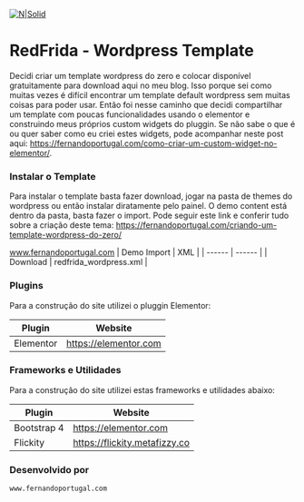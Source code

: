 [![N|Solid](https://fernandoportugal.com/wp-content/uploads/2020/10/redFrida_template_wordpress-2048x920.png)](https://fernandoportugal.com/criando-um-template-wordpress-do-zero/)

# RedFrida - Wordpress Template
Decidi criar um template wordpress do zero e colocar disponível gratuitamente para download aqui no meu blog. Isso porque sei como muitas vezes é difícil encontrar um template default wordpress sem muitas coisas para poder usar. Então foi nesse caminho que decidi compartilhar um template com poucas funcionalidades usando o elementor e construindo meus próprios custom widgets do pluggin. Se não sabe o que é ou quer saber como eu criei estes widgets, pode acompanhar neste post aqui: https://fernandoportugal.com/como-criar-um-custom-widget-no-elementor/.

### Instalar o Template
Para instalar o template basta fazer download, jogar na pasta de themes do wordpress ou então instalar diratamente pelo painel. O demo content está dentro da pasta, basta fazer o import. Pode seguir este link e conferir tudo sobre a criação deste tema: https://fernandoportugal.com/criando-um-template-wordpress-do-zero/


www.fernandoportugal.com
| Demo Import | XML |
| ------ | ------ |
| Download | redfrida_wordpress.xml |


### Plugins

Para a construção do site utilizei o pluggin Elementor:

| Plugin | Website |
| ------ | ------ |
| Elementor | https://elementor.com |

### Frameworks e Utilidades

Para a construção do site utilizei estas frameworks e utilidades abaixo:

| Plugin | Website |
| ------ | ------ |
| Bootstrap 4 | https://elementor.com |
| Flickity | https://flickity.metafizzy.co |


### Desenvolvido por

```sh
www.fernandoportugal.com
